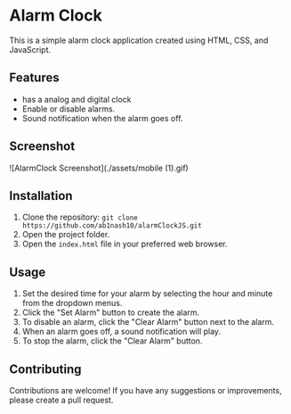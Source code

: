 # Alarm Clock

This is a simple alarm clock application created using HTML, CSS, and JavaScript.

## Features

- has a analog and digital clock
- Enable or disable alarms.
- Sound notification when the alarm goes off.

## Screenshot 

![AlarmClock Screenshot](./assets/mobile (1).gif)

## Installation

1. Clone the repository: `git clone https://github.com/ab1nash10/alarmClockJS.git`
2. Open the project folder.
3. Open the `index.html` file in your preferred web browser.

## Usage

1. Set the desired time for your alarm by selecting the hour and minute from the dropdown menus.
2. Click the "Set Alarm" button to create the alarm.
3. To disable an alarm, click the "Clear Alarm" button next to the alarm.
4. When an alarm goes off, a sound notification will play. 
5. To stop the alarm, click the "Clear Alarm" button.

## Contributing

Contributions are welcome! If you have any suggestions or improvements, please create a pull request.
